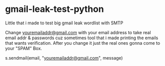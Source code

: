 # gmail-leak-test-python
Little that i made to test big gmail leak wordlist with SMTP

Change youremailaddr@gmail.com with your email address to take real email addr & passwords cuz sometimes tool that i made printing the emails that wants verification. After you change it just the real ones gonna come to your "SPAM" Box.

  s.sendmail(email, "youremailaddr@gmail.com", message)
